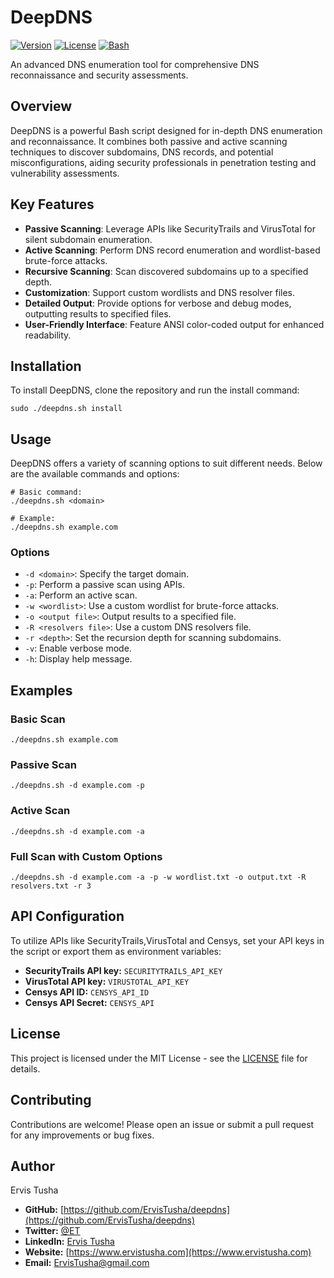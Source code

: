 # DeepDNS

[![Version](https://img.shields.io/badge/version-2.0.0-blue.svg)](https://github.com/ErvisTusha/deepdns/releases)
[![License](https://img.shields.io/badge/license-MIT-green.svg)](LICENSE)
[![Bash](https://img.shields.io/badge/bash-5.0%2B-orange.svg)](https://www.gnu.org/software/bash/)

An advanced DNS enumeration tool for comprehensive DNS reconnaissance and security assessments.

## Overview

DeepDNS is a powerful Bash script designed for in-depth DNS enumeration and reconnaissance. It combines both passive and active scanning techniques to discover subdomains, DNS records, and potential misconfigurations, aiding security professionals in penetration testing and vulnerability assessments.

## Key Features

- **Passive Scanning**: Leverage APIs like SecurityTrails and VirusTotal for silent subdomain enumeration.
- **Active Scanning**: Perform DNS record enumeration and wordlist-based brute-force attacks.
- **Recursive Scanning**: Scan discovered subdomains up to a specified depth.
- **Customization**: Support custom wordlists and DNS resolver files.
- **Detailed Output**: Provide options for verbose and debug modes, outputting results to specified files.
- **User-Friendly Interface**: Feature ANSI color-coded output for enhanced readability.

## Installation

To install DeepDNS, clone the repository and run the install command:

```shell
sudo ./deepdns.sh install
```

## Usage

DeepDNS offers a variety of scanning options to suit different needs. Below are the available commands and options:

```shell
# Basic command:
./deepdns.sh <domain>

# Example:
./deepdns.sh example.com
```

### Options

- `-d <domain>`: Specify the target domain.
- `-p`: Perform a passive scan using APIs.
- `-a`: Perform an active scan.
- `-w <wordlist>`: Use a custom wordlist for brute-force attacks.
- `-o <output file>`: Output results to a specified file.
- `-R <resolvers file>`: Use a custom DNS resolvers file.
- `-r <depth>`: Set the recursion depth for scanning subdomains.
- `-v`: Enable verbose mode.
- `-h`: Display help message.

## Examples

### Basic Scan

```shell
./deepdns.sh example.com
```

### Passive Scan

```shell
./deepdns.sh -d example.com -p
```

### Active Scan

```shell
./deepdns.sh -d example.com -a
```

### Full Scan with Custom Options

```shell
./deepdns.sh -d example.com -a -p -w wordlist.txt -o output.txt -R resolvers.txt -r 3
```

## API Configuration

To utilize APIs like SecurityTrails,VirusTotal and Censys, set your API keys in the script or export them as environment variables:

- **SecurityTrails API key:** `SECURITYTRAILS_API_KEY`
- **VirusTotal API key:** `VIRUSTOTAL_API_KEY`
- **Censys API ID:** `CENSYS_API_ID`
- **Censys API Secret:** `CENSYS_API`

## License

This project is licensed under the MIT License - see the [LICENSE](LICENSE) file for details.

## Contributing

Contributions are welcome! Please open an issue or submit a pull request for any improvements or bug fixes.

## Author

Ervis Tusha

- **GitHub:** [https://github.com/ErvisTusha/deepdns](https://github.com/ErvisTusha/deepdns)
- **Twitter:** [@ET](https://www.x.com/ET)
- **LinkedIn:** [Ervis Tusha](https://www.linkedin.com/in/ervis-tusha)
- **Website:** [https://www.ervistusha.com](https://www.ervistusha.com)
- **Email:** [ErvisTusha@gmail.com](mailto:ErvisTusha@gmail.com)